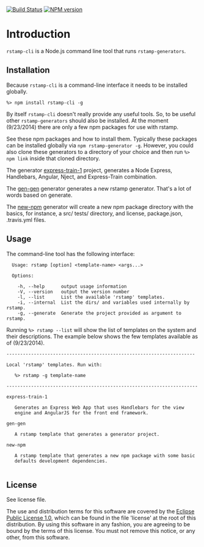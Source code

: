 [![Build Status](https://travis-ci.org/lcaballero/rstamp-cli.svg?branch=master)](https://travis-ci.org/) [![NPM version](https://badge.fury.io/js/rstamp-cli.svg)](http://badge.fury.io/js/rstamp-cli)

# Introduction

`rstamp-cli` is a Node.js command line tool that runs `rstamp-generators`.


## Installation

Because `rstamp-cli` is a command-line interface it needs to be installed globally.

`%> npm install rstamp-cli -g`

By itself `rstamp-cli` doesn't really provide any useful tools.  So, to be useful
other `rstamp-generators` should also be installed.  At the moment (9/23/2014)
there are only a few npm packages for use with rstamp.

See these npm packages and how to install them.  Typically these packages can be
installed globally via `npm rstamp-generator -g`.  However, you could also
clone these generators to a directory of your choice and then run
`%> npm link` inside that cloned directory.

The generator [express-train-1][express-train-1] project,
generates a Node Express, Handlebars, Angular, Nject, and Express-Train combination.

The [gen-gen][gen-gen] generator generates a new rstamp generator.  That's a lot of
words based on generate.

The [new-npm][new-npm] generator will create a new npm package directory with the basics,
for instance, a src/ tests/ directory, and license, package.json, .travis.yml files.


## Usage

The command-line tool has the following interface:

```
  Usage: rstamp [option] <template-name> <args...>

  Options:

    -h, --help      output usage information
    -V, --version   output the version number
    -l, --list      List the available 'rstamp' templates.
    -i, --internal  List the dirs/ and variables used internally by rstamp.
    -g, --generate  Generate the project provided as argument to rstamp.

```

Running `%> rstamp --list` will show the list of templates on the system and their
descriptions.  The example below shows the few templates available as of (9/23/2014).


```
---------------------------------------------------------------------

Local 'rstamp' templates. Run with:

   %> rstamp -g template-name

----------------------------------------------------------------------

express-train-1

   Generates an Express Web App that uses Handlebars for the view
   engine and AngularJS for the front end framework.

gen-gen

   A rstamp template that generates a generator project.

new-npm

   A rstamp template that generates a new npm package with some basic
   defaults development dependencies.


```


## License

See license file.

The use and distribution terms for this software are covered by the
[Eclipse Public License 1.0][EPL-1], which can be found in the file 'license' at the
root of this distribution. By using this software in any fashion, you are
agreeing to be bound by the terms of this license. You must not remove this
notice, or any other, from this software.


[EPL-1]: http://opensource.org/licenses/eclipse-1.0.txt
[express-train-1]: https://github.com/lcaballero/rstamp-express-train-1
[gen-gen]: https://github.com/lcaballero/gen-gen
[new-npm]: https://github.com/lcaballero/new-npm
